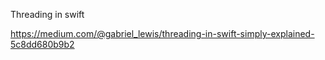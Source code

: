 Threading in swift

https://medium.com/@gabriel_lewis/threading-in-swift-simply-explained-5c8dd680b9b2
